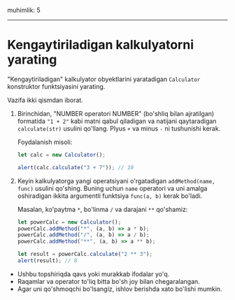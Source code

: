 muhimlik: 5

---

# Kengaytiriladigan kalkulyatorni yarating

"Kengaytiriladigan" kalkulyator obyektlarini yaratadigan `Calculator` konstruktor funktsiyasini yarating.

Vazifa ikki qismdan iborat.

1. Birinchidan, "NUMBER operatori NUMBER" (bo'shliq bilan ajratilgan) formatida `"1 + 2"` kabi matni qabul qiladigan va natijani qaytaradigan `calculate(str)` usulini qo'llang. Plyus `+` va minus `-` ni tushunishi kerak.

   Foydalanish misoli:

   ```js
   let calc = new Calculator();

   alert(calc.calculate("3 + 7")); // 10
   ```

2. Keyin kalkulyatorga yangi operatsiyani o'rgatadigan `addMethod(name, func)` usulini qo'shing. Buning uchun `name` operatori va uni amalga oshiradigan ikkita argumentli funktsiya `func(a, b)` kerak bo'ladi.

   Masalan, ko'paytma `*`, bo'linma `/` va darajani `**` qo'shamiz:

   ```js
   let powerCalc = new Calculator();
   powerCalc.addMethod("*", (a, b) => a * b);
   powerCalc.addMethod("/", (a, b) => a / b);
   powerCalc.addMethod("**", (a, b) => a ** b);

   let result = powerCalc.calculate("2 ** 3");
   alert(result); // 8
   ```

- Ushbu topshiriqda qavs yoki murakkab ifodalar yo'q.
- Raqamlar va operator to'liq bitta bo'sh joy bilan chegaralangan.
- Agar uni qo'shmoqchi bo'lsangiz, ishlov berishda xato bo'lishi mumkin.

